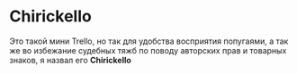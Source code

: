 # Chirickello

Это такой мини Trello, но так для удобства восприятия попугаями, а так же во избежание судебных тяжб 
по поводу авторских прав и товарных знаков, я назвал его **Chirickello** 
